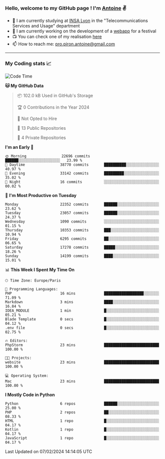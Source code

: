 ### Hello, welcome to my GitHub page ! I'm [Antoine](https://github.com/AntoinePiron) ✌️

- 🌱 I am currently studying at [INSA Lyon](https://www.insa-lyon.fr) in the "Telecommunications Services and Usage" department
- 🔭 I am currently working on the development of a [webapp](https://github.com/24HeuresINSA/Overbookd) for a festival
- 📺 You can check one of my realisation [here](https://astustc.fr)
- 📫 How to reach me: [pro.piron.antoine@gmail.com](mailto:pro.piron.antoine@gmail.com)

---

### My Coding stats 📈
<!--START_SECTION:waka-->
![Code Time](http://img.shields.io/badge/Code%20Time-204%20hrs%2015%20mins-blue)

**🐱 My GitHub Data** 

> 📦 102.0 kB Used in GitHub's Storage 
 > 
> 🏆 0 Contributions in the Year 2024
 > 
> 🚫 Not Opted to Hire
 > 
> 📜 13 Public Repositories 
 > 
> 🔑 4 Private Repositories 
 > 
**I'm an Early 🐤** 

```text
🌞 Morning                22696 commits       ██████░░░░░░░░░░░░░░░░░░░   23.99 % 
🌆 Daytime                38770 commits       ██████████░░░░░░░░░░░░░░░   40.97 % 
🌃 Evening                33142 commits       █████████░░░░░░░░░░░░░░░░   35.02 % 
🌙 Night                  16 commits          ░░░░░░░░░░░░░░░░░░░░░░░░░   00.02 % 
```
📅 **I'm Most Productive on Tuesday** 

```text
Monday                   22352 commits       ██████░░░░░░░░░░░░░░░░░░░   23.62 % 
Tuesday                  23057 commits       ██████░░░░░░░░░░░░░░░░░░░   24.37 % 
Wednesday                1090 commits        ░░░░░░░░░░░░░░░░░░░░░░░░░   01.15 % 
Thursday                 10353 commits       ███░░░░░░░░░░░░░░░░░░░░░░   10.94 % 
Friday                   6295 commits        ██░░░░░░░░░░░░░░░░░░░░░░░   06.65 % 
Saturday                 17278 commits       █████░░░░░░░░░░░░░░░░░░░░   18.26 % 
Sunday                   14199 commits       ████░░░░░░░░░░░░░░░░░░░░░   15.01 % 
```


📊 **This Week I Spent My Time On** 

```text
🕑︎ Time Zone: Europe/Paris

💬 Programming Languages: 
PHP                      16 mins             ██████████████████░░░░░░░   71.09 % 
Markdown                 3 mins              ████░░░░░░░░░░░░░░░░░░░░░   16.84 % 
IDEA_MODULE              1 min               █░░░░░░░░░░░░░░░░░░░░░░░░   05.21 % 
Blade Template           0 secs              █░░░░░░░░░░░░░░░░░░░░░░░░   04.12 % 
.env file                0 secs              █░░░░░░░░░░░░░░░░░░░░░░░░   02.75 % 

🔥 Editors: 
PhpStorm                 23 mins             █████████████████████████   100.00 % 

🐱‍💻 Projects: 
website                  23 mins             █████████████████████████   100.00 % 

💻 Operating System: 
Mac                      23 mins             █████████████████████████   100.00 % 
```

**I Mostly Code in Python** 

```text
Python                   6 repos             ██████░░░░░░░░░░░░░░░░░░░   25.00 % 
PHP                      2 repos             ██░░░░░░░░░░░░░░░░░░░░░░░   08.33 % 
HTML                     1 repo              █░░░░░░░░░░░░░░░░░░░░░░░░   04.17 % 
Kotlin                   1 repo              █░░░░░░░░░░░░░░░░░░░░░░░░   04.17 % 
JavaScript               1 repo              █░░░░░░░░░░░░░░░░░░░░░░░░   04.17 % 
```




 Last Updated on 07/02/2024 14:14:05 UTC
<!--END_SECTION:waka-->
